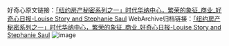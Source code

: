 好奇心原文链接：[「纽约房产秘密系列之一」时代华纳中心，繁荣的象征_商业_好奇心日报-Louise Story and Stephanie Saul](https://www.qdaily.com/articles/6045.html)
WebArchive归档链接：[「纽约房产秘密系列之一」时代华纳中心，繁荣的象征_商业_好奇心日报-Louise Story and Stephanie Saul](http://web.archive.org/web/20190623165851/https://www.qdaily.com/articles/6045.html)
![image](http://ww3.sinaimg.cn/large/007d5XDply1g3w9hkmej6j30h9cmv1l3)